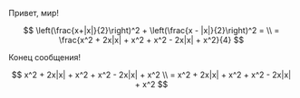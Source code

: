 Привет, мир!

$$ \left(\frac{x+|x|}{2}\right)^2 + \left(\frac{x - |x|}{2}\right)^2 = \\ = \frac{x^2 + 2x|x| + x^2 + x^2 - 2x|x| + x^2}{4} $$

Конец сообщения!

$$ x^2 + 2x|x| + x^2 + x^2 - 2x|x| + x^2 \\ = x^2 + 2x|x| + x^2 + x^2 - 2x|x| + x^2 $$